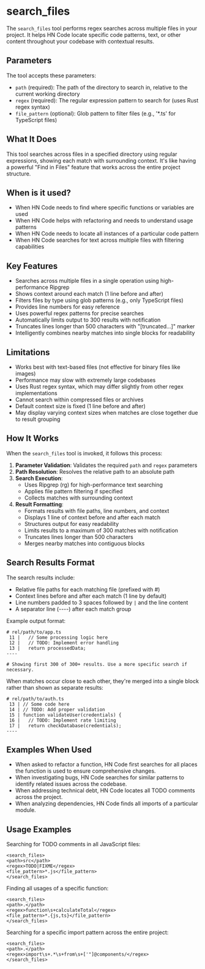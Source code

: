 # search_files

The `search_files` tool performs regex searches across multiple files in your project. It helps HN Code locate specific code patterns, text, or other content throughout your codebase with contextual results.

## Parameters

The tool accepts these parameters:

- `path` (required): The path of the directory to search in, relative to the current working directory
- `regex` (required): The regular expression pattern to search for (uses Rust regex syntax)
- `file_pattern` (optional): Glob pattern to filter files (e.g., '\*.ts' for TypeScript files)

## What It Does

This tool searches across files in a specified directory using regular expressions, showing each match with surrounding context. It's like having a powerful "Find in Files" feature that works across the entire project structure.

## When is it used?

- When HN Code needs to find where specific functions or variables are used
- When HN Code helps with refactoring and needs to understand usage patterns
- When HN Code needs to locate all instances of a particular code pattern
- When HN Code searches for text across multiple files with filtering capabilities

## Key Features

- Searches across multiple files in a single operation using high-performance Ripgrep
- Shows context around each match (1 line before and after)
- Filters files by type using glob patterns (e.g., only TypeScript files)
- Provides line numbers for easy reference
- Uses powerful regex patterns for precise searches
- Automatically limits output to 300 results with notification
- Truncates lines longer than 500 characters with "[truncated...]" marker
- Intelligently combines nearby matches into single blocks for readability

## Limitations

- Works best with text-based files (not effective for binary files like images)
- Performance may slow with extremely large codebases
- Uses Rust regex syntax, which may differ slightly from other regex implementations
- Cannot search within compressed files or archives
- Default context size is fixed (1 line before and after)
- May display varying context sizes when matches are close together due to result grouping

## How It Works

When the `search_files` tool is invoked, it follows this process:

1. **Parameter Validation**: Validates the required `path` and `regex` parameters
2. **Path Resolution**: Resolves the relative path to an absolute path
3. **Search Execution**:
    - Uses Ripgrep (rg) for high-performance text searching
    - Applies file pattern filtering if specified
    - Collects matches with surrounding context
4. **Result Formatting**:
    - Formats results with file paths, line numbers, and context
    - Displays 1 line of context before and after each match
    - Structures output for easy readability
    - Limits results to a maximum of 300 matches with notification
    - Truncates lines longer than 500 characters
    - Merges nearby matches into contiguous blocks

## Search Results Format

The search results include:

- Relative file paths for each matching file (prefixed with #)
- Context lines before and after each match (1 line by default)
- Line numbers padded to 3 spaces followed by `|` and the line content
- A separator line (----) after each match group

Example output format:

```
# rel/path/to/app.ts
 11 |   // Some processing logic here
 12 |   // TODO: Implement error handling
 13 |   return processedData;
----

# Showing first 300 of 300+ results. Use a more specific search if necessary.
```

When matches occur close to each other, they're merged into a single block rather than shown as separate results:

```
# rel/path/to/auth.ts
 13 | // Some code here
 14 | // TODO: Add proper validation
 15 | function validateUser(credentials) {
 16 |   // TODO: Implement rate limiting
 17 |   return checkDatabase(credentials);
----
```

## Examples When Used

- When asked to refactor a function, HN Code first searches for all places the function is used to ensure comprehensive changes.
- When investigating bugs, HN Code searches for similar patterns to identify related issues across the codebase.
- When addressing technical debt, HN Code locates all TODO comments across the project.
- When analyzing dependencies, HN Code finds all imports of a particular module.

## Usage Examples

Searching for TODO comments in all JavaScript files:

```
<search_files>
<path>src</path>
<regex>TODO|FIXME</regex>
<file_pattern>*.js</file_pattern>
</search_files>
```

Finding all usages of a specific function:

```
<search_files>
<path>.</path>
<regex>function\s+calculateTotal</regex>
<file_pattern>*.{js,ts}</file_pattern>
</search_files>
```

Searching for a specific import pattern across the entire project:

```
<search_files>
<path>.</path>
<regex>import\s+.*\s+from\s+['"]@components/</regex>
</search_files>
```
